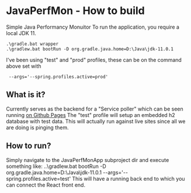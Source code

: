 # JavaPerfMon - How to build
Simple Java Performancy Monuitor
To run the application, you require a local JDK 11.

    .\gradle.bat wrapper
    .\gradlew.bat bootRun -D org.gradle.java.home=D:\Java\jdk-11.0.1

I've been using "test" and "prod" profiles, these can be on the command above set with 

     --args='--spring.profiles.active=prod'

## What is it?
Currently serves as the backend for a "Service poller" which can be seen running [on Github Pages](https://hemmels.github.io/reactapp)
The "test" profile will setup an embedded h2 database with test data. This will actually run against live sites since all we are doing is pinging them.

## How to run?
Simply navigate to the JavaPerfMonApp subproject dir and execute something like:
    ..\gradlew.bat bootRun -D org.gradle.java.home=D:\Java\jdk-11.0.1 --args='--spring.profiles.active=test'
This will have a running back end to which you can connect the React front end.
